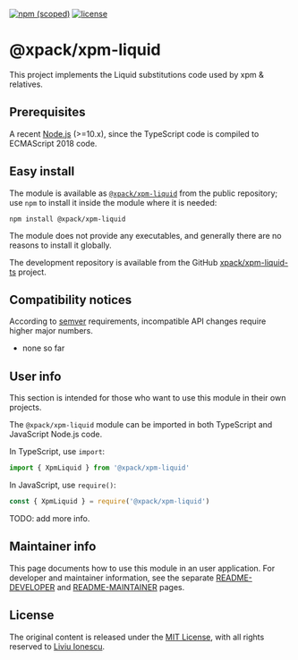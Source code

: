 [![npm (scoped)](https://img.shields.io/npm/v/@xpack/xpm-liquid.svg)](https://www.npmjs.com/package/@xpack/xpm-liquid)
[![license](https://img.shields.io/github/license/xpack/xpm-liquid-ts.svg)](https://github.com/xpack/xpm-liquid-ts/blob/xpack/LICENSE)

# @xpack/xpm-liquid

This project implements the Liquid substitutions code used by xpm & relatives.

## Prerequisites

A recent [Node.js](https://nodejs.org) (>=10.x), since the TypeScript code
is compiled to ECMAScript 2018 code.

## Easy install

The module is available as
[`@xpack/xpm-liquid`](https://www.npmjs.com/package/@xpack/xpm-liquid)
from the public repository; use `npm` to install it inside the module where
it is needed:

```console
npm install @xpack/xpm-liquid
```

The module does not provide any executables, and generally there are no
reasons to install it globally.

The development repository is available from the GitHub
[xpack/xpm-liquid-ts](https://github.com/xpack/xpm-liquid-ts)
project.

## Compatibility notices

According to [semver](https://semver.org) requirements,
incompatible API changes require higher major numbers.

- none so far

## User info

This section is intended for those who want to use this module in their
own projects.

The `@xpack/xpm-liquid` module can be imported in both TypeScript and JavaScript
Node.js code.

In TypeScript, use `import`:

```typescript
import { XpmLiquid } from '@xpack/xpm-liquid'
```

In JavaScript, use `require()`:

```javascript
const { XpmLiquid } = require('@xpack/xpm-liquid')
```

TODO: add more info.

## Maintainer info

This page documents how to use this module in an user application.
For developer and maintainer information, see the separate
[README-DEVELOPER](https://github.com/xpack/xpm-liquid-ts/blob/master/README-DEVELOPER.md) and
[README-MAINTAINER](https://github.com/xpack/xpm-liquid-ts/blob/master/README-MAINTAINER.md)
pages.

## License

The original content is released under the
[MIT License](https://opensource.org/licenses/MIT), with all rights
reserved to [Liviu Ionescu](https://github.com/ilg-ul/).

